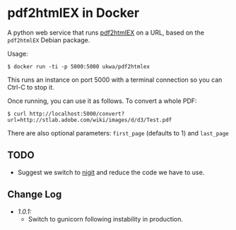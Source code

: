 pdf2htmlEX in Docker
====================

A python web service that runs [pdf2htmlEX][1] on a URL, based on the `pdf2htmlEX` Debian package.

Usage:

    $ docker run -ti -p 5000:5000 ukwa/pdf2htmlex

This runs an instance on port 5000 with a terminal connection so you can Ctrl-C to stop it.

Once running, you can use it as follows. To convert a whole PDF:

    $ curl http://localhost:5000/convert?url=http://stlab.adobe.com/wiki/images/d/d3/Test.pdf

There are also optional parameters: ```first_page``` (defaults to 1) and ```last_page```

TODO
----

* Suggest we switch to [nigit][2] and reduce the code we have to use.

[1]: https://github.com/pdf2htmlEX/pdf2htmlEX/
[2]: https://github.com/lukasmartinelli/nigit

Change Log
----------

* *1.0.1:*
    * Switch to gunicorn following instability in production.
